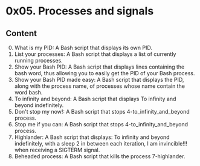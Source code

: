 # 0x05. Processes and signals

## Content

0. What is my PID: A Bash script that displays its own PID.
1. List your processes: A Bash script that displays a list of currently running processes.
2. Show your Bash PID: A Bash script that displays lines containing the bash word, thus allowing you to easily get the PID of your Bash process.
3. Show your Bash PID made easy: A Bash script that displays the PID, along with the process name, of processes whose name contain the word bash.
4. To infinity and beyond: A Bash script that displays To infinity and beyond indefinitely.
5. Don't stop my now!: A Bash script that stops 4-to_infinity_and_beyond process.
6. Stop me if you can: A Bash script that stops 4-to_infinity_and_beyond process.
7. Highlander: A Bash script that displays: To infinity and beyond indefinitely, with a sleep 2 in between each iteration, I am invincible!!! when receiving a SIGTERM signal.
8. Beheaded process: A Bash script that kills the process 7-highlander.
